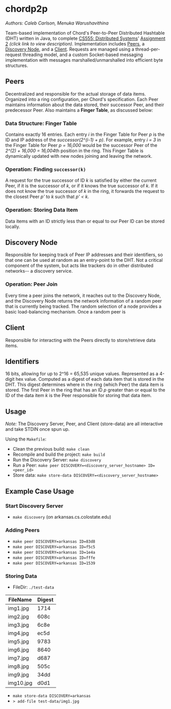 # chordp2p

_Authors: Caleb Carlson, Menuka Warushavithina_

Team-based implementation of Chord's Peer-to-Peer Distributed Hashtable (DHT) written in Java, to complete
[CS555: Distributed Systems](https://www.cs.colostate.edu/~cs555/)' [Assignment 2](docs/CS555-Fall2021-HW2.pdf) *(click link to view description)*.
Implementation includes [Peers](#Peers), a [Discovery Node](#Discovery-Node), and a [Client](#Client).
Requests are managed using a thread-per-request threading model, and a custom Socket-based messaging implementation
with messages marshalled/unmarshalled into efficient byte structures.

## Peers

Decentralized and responsible for the actual storage of data items. Organized into a ring configuration, per Chord's specification.
Each Peer maintains information about the data stored, their successor Peer, and their predecessor Peer.
Also maintains a **Finger Table**, as discussed below:

### Data Structure: Finger Table

Contains exactly 16 entries. Each entry *i* in the Finger Table for Peer *p* is the ID and IP address of the _successor(2^(i-1) + p)_.
For example, entry _i = 3_ in the Finger Table for Peer *p = 16,000* would be the successor Peer of the *2^(2) + 16,000 = 16,004*th position
in the ring. This Finger Table is dynamically updated with new nodes joining and leaving the network.

### Operation: Finding `successor(k)`

A request for the true successor of ID _k_ is satisfied by either the current Peer, if it is the successor of _k_, or if it knows
the true successor of _k_. If it does not know the true successor of _k_ in the ring, it forwards the request to the closest Peer _p'_
to _k_ such that _p' < k_.

### Operation: Storing Data Item

Data items with an ID strictly less than or equal to our Peer ID can be stored locally.

## Discovery Node

Responsible for keeping track of Peer IP addresses and their identifiers, so that one can be used at random as an entry-point to the DHT.
Not a critical component of the system, but acts like trackers do in other distributed networks-- a discovery service.

### Operation: Peer Join

Every time a peer joins the network, it reaches out to the Discovery Node, and the Discovery Node returns the network information
of a random peer that is currently being tracked. The random selection of a node provides a basic load-balancing mechanism.
Once a random peer is 

## Client

Responsible for interacting with the Peers directly to store/retrieve data items.

## Identifiers

16 bits, allowing for up to 2^16 = 65,535 unique values. Represented as a 4-digit hex value.
Computed as a digest of each data item that is stored in the DHT. This digest determines where in the ring (which Peer) the data item
is stored. The first Peer in the ring that has an ID _p_ greater than or equal to the ID of the data item _k_ is the Peer responsible
for storing that data item.

## Usage

*Note:* The Discovery Server, Peer, and Client (store-data) are all interactive and take STDIN once spun up.

Using the `Makefile`:
- Clean the previous build: `make clean`
- Recompile and build the project: `make build`
- Run the Discovery Server: `make discovery`
- Run a Peer: `make peer DISCOVERY=<discovery_server_hostname> ID=<peer_id>`
- Store data: `make store-data DISCOVERY=<discovery_server_hostname>`

## Example Case Usage

### Start Discovery Server

- `make discovery` (on arkansas.cs.colostate.edu)

### Adding Peers

- `make peer DISCOVERY=arkansas ID=83d8`
- `make peer DISCOVERY=arkansas ID=f5c5`
- `make peer DISCOVERY=arkansas ID=1e4a`
- `make peer DISCOVERY=arkansas ID=fffe`
- `make peer DISCOVERY=arkansas ID=1539`

### Storing Data

- FileDir: `./test-data`

| FileName  | Digest |
|-----------|--------|
| img1.jpg  | 1714   |
| img2.jpg  | 608c   |
| img3.jpg  | 6c8e   |
| img4.jpg  | ec5d   |
| img5.jpg  | 9783   |
| img6.jpg  | 8640   |
| img7.jpg  | d687   |
| img8.jpg  | 505c   |
| img9.jpg  | 34dd   |
| img10.jpg | d0d1   |

- `make store-data DISCOVERY=arkansas`
- `> add-file test-data/img1.jpg`